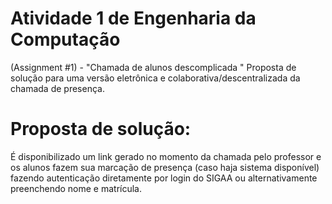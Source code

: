 # Atividade 1 de Engenharia da Computação
(Assignment  #1) - "Chamada de alunos descomplicada "
Proposta de solução para uma versão eletrônica e colaborativa/descentralizada da chamada de presença.

# Proposta de solução:

É disponibilizado um link gerado no momento da chamada pelo professor e os alunos fazem sua marcação de presença (caso haja sistema disponível) fazendo autenticação diretamente por login do SIGAA ou alternativamente preenchendo nome e matrícula.